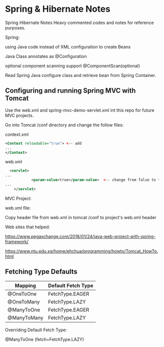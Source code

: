 # Spring & Hibernate Notes

Spring Hibernate Notes Heavy commented codes and notes for reference purposes.



Spring:

using Java code instead of XML configuration to create Beans

Java Class annotates as @Configuration

optional component scanning support @ComponentScan(optional)

Read Spring Java configure class and retrieve bean from Spring Container.



## Configuring and running Spring MVC with Tomcat

Use the web.xml and spring-mvc-demo-servlet.xml int this repo for future MVC projects.

Go into Tomcat /conf directory and change the follow files:

context.xml

```xml
<Context reloadable="true"> <-- add
...
</Context>
```


web.xml
```xml
  <servlet>
...
            <param-value>true</param-value>  <-- change from false to true
...
    </servlet>
```



MVC Project:

web.xml file:

Copy header file from web.xml in tomcat /conf to project's web.xml header

Web sites that helped:

https://www.pegaxchange.com/2018/01/24/java-web-project-with-spring-framework/

https://www.ntu.edu.sg/home/ehchua/programming/howto/Tomcat_HowTo.html



## Fetching Type Defaults

| Mapping     | Default Fetch Type |
| ----------- | ------------------ |
| @OneToOne   | FetchType.EAGER    |
| @OneToMany  | FetchType.LAZY     |
| @ManyToOne  | FetchType.EAGER    |
| @ManyToMany | FetchType.LAZY     |

Overriding Default Fetch Type:

@ManyToOne (fetch=FetchType.LAZY)